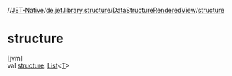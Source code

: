 //[JET-Native](../../../index.md)/[de.jet.library.structure](../index.md)/[DataStructureRenderedView](index.md)/[structure](structure.md)

# structure

[jvm]\
val [structure](structure.md): [List](https://kotlinlang.org/api/latest/jvm/stdlib/kotlin.collections/-list/index.html)&lt;[T](index.md)&gt;
